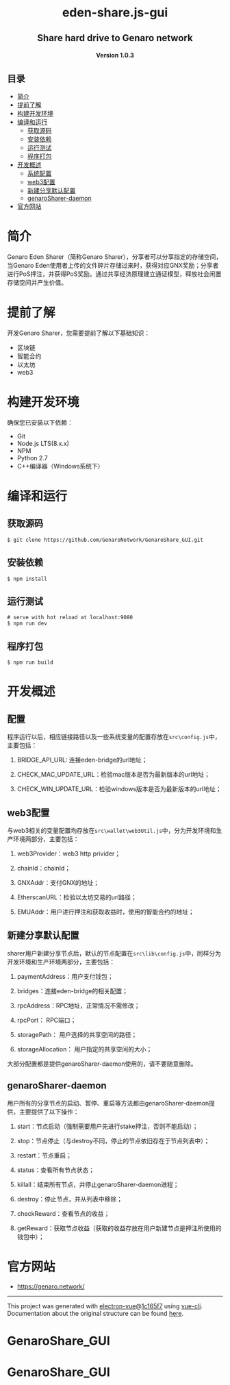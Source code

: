 
<h1 align="center">eden-share.js-gui </h1>
<h2 align="center">Share hard drive to Genaro network</h2>
<h4 align="center">Version 1.0.3 </h4>

## 目录

* [简介](#简介)
* [提前了解](#提前了解)
* [构建开发环境](#构建开发环境)
* [编译和运行](#编译和运行)
  * [获取源码](#获取源码)
  * [安装依赖](#安装依赖)
  * [运行测试](#运行测试)
  * [程序打包](#程序打包)
* [开发概述](#开发概述)
  * [系统配置](#系统配置)
  * [web3配置](#web3配置)
  * [新建分享默认配置](#新建分享默认配置)
  * [genaroSharer-daemon](#genaroSharer-daemon)
* [官方网站](#官方网站)

# 简介

Genaro Eden Sharer（简称Genaro Sharer），分享者可以分享指定的存储空间，当Genaro Eden使用者上传的文件碎片存储过来时，获得对应GNX奖励；分享者进行PoS押注，并获得PoS奖励。通过共享经济原理建立通证模型，释放社会闲置存储空间并产生价值。

# 提前了解

开发Genaro Sharer，您需要提前了解以下基础知识：

* 区块链
* 智能合约
* 以太坊
* web3

# 构建开发环境

确保您已安装以下依赖：

* Git
* Node.js LTS(8.x.x)
* NPM
* Python 2.7
* C++编译器（Windows系统下）

# 编译和运行
## 获取源码

```shell
$ git clone https://github.com/GenaroNetwork/GenaroShare_GUI.git
```

## 安装依赖

```shell
$ npm install
```

## 运行测试

```shell
# serve with hot reload at localhost:9080
$ npm run dev
```

## 程序打包

```shell
$ npm run build
```

# 开发概述

## 配置

程序运行以后，相应链接路径以及一些系统变量的配置存放在`src\config.js`中，主要包括：

1. BRIDGE_API_URL: 连接eden-bridge的url地址；

2. CHECK_MAC_UPDATE_URL：检验mac版本是否为最新版本的url地址；

3. CHECK_WIN_UPDATE_URL：检验windows版本是否为最新版本的url地址；

## web3配置

与web3相关的变量配置均存放在`src\wallet\web3Util.js`中，分为开发环境和生产环境两部分，主要包括：

1. web3Provider：web3 http privider；

2. chainId：chainId；

3. GNXAddr：支付GNX的地址；

4. EtherscanURL：检验以太坊交易的url路径；

5. EMUAddr：用户进行押注和获取收益时，使用的智能合约的地址；

## 新建分享默认配置

sharer用户新建分享节点后，默认的节点配置在`src\lib\config.js`中，同样分为开发环境和生产环境两部分，主要包括：

1. paymentAddress：用户支付钱包；

2. bridges：连接eden-bridge的相关配置；

3. rpcAddress：RPC地址，正常情况不需修改；

4. rpcPort： RPC端口；

5. storagePath： 用户选择的共享空间的路径；

6. storageAllocation： 用户指定的共享空间的大小；

大部分配置都是提供genaroSharer-daemon使用的，请不要随意删除。

## genaroSharer-daemon

用户所有的分享节点的启动、暂停、重启等方法都由genaroSharer-daemon提供，主要提供了以下操作：

1. start：节点启动（强制需要用户先进行stake押注，否则不能启动）；

2. stop：节点停止（与destroy不同，停止的节点依旧存在于节点列表中）；

3. restart：节点重启；

4. status：查看所有节点状态；

5. killall：结束所有节点，并停止genaroSharer-daemon进程；

6. destroy：停止节点，并从列表中移除；

7. checkReward：查看节点的收益；

8. getReward：获取节点收益（获取的收益存放在用户新建节点是押注所使用的钱包中）；

# 官方网站

- https://genaro.network/

---

This project was generated with [electron-vue](https://github.com/SimulatedGREG/electron-vue)@[1c165f7](https://github.com/SimulatedGREG/electron-vue/tree/1c165f7c5e56edaf48be0fbb70838a1af26bb015) using [vue-cli](https://github.com/vuejs/vue-cli). Documentation about the original structure can be found [here](https://simulatedgreg.gitbooks.io/electron-vue/content/index.html).
# GenaroShare_GUI
# GenaroShare_GUI
